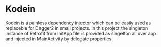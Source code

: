 # Kodein
Kodein is a painless dependency injector which can be easily used as replaceble for Dagger2 in small projects. In this project the singleton instance of Retrofit from InitApp file is provided as singelton all over app and injected in MainActivity by delegate properties.


